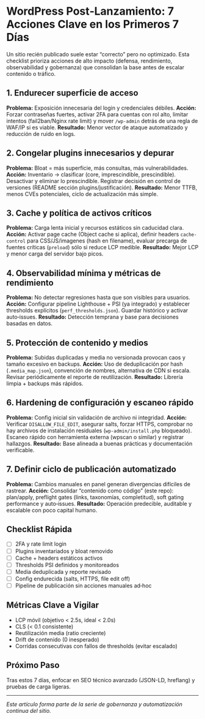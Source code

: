 # WordPress Post‑Lanzamiento: 7 Acciones Clave en los Primeros 7 Días

Un sitio recién publicado suele estar “correcto” pero no optimizado. Esta checklist prioriza acciones de alto impacto (defensa, rendimiento, observabilidad y gobernanza) que consolidan la base antes de escalar contenido o tráfico.

## 1. Endurecer superficie de acceso
**Problema:** Exposición innecesaria del login y credenciales débiles.
**Acción:** Forzar contraseñas fuertes, activar 2FA para cuentas con rol alto, limitar intentos (fail2ban/Nginx rate limit) y mover `/wp-admin` detrás de una regla de WAF/IP si es viable.
**Resultado:** Menor vector de ataque automatizado y reducción de ruido en logs.

## 2. Congelar plugins innecesarios y depurar
**Problema:** Bloat = más superficie, más consultas, más vulnerabilidades.
**Acción:** Inventario → clasificar (core, imprescindible, prescindible). Desactivar y eliminar lo prescindible. Registrar decisión en control de versiones (README sección plugins/justificación).
**Resultado:** Menor TTFB, menos CVEs potenciales, ciclo de actualización más simple.

## 3. Cache y política de activos críticos
**Problema:** Carga lenta inicial y recursos estáticos sin caducidad clara.
**Acción:** Activar page cache (Object cache si aplica), definir headers `cache-control` para CSS/JS/imagenes (hash en filename), evaluar precarga de fuentes críticas (`preload`) sólo si reduce LCP medible.
**Resultado:** Mejor LCP y menor carga del servidor bajo picos.

## 4. Observabilidad mínima y métricas de rendimiento
**Problema:** No detectar regresiones hasta que son visibles para usuarios.
**Acción:** Configurar pipeline Lighthouse + PSI (ya integrado) y establecer thresholds explícitos (`perf_thresholds.json`). Guardar histórico y activar auto‑issues.
**Resultado:** Detección temprana y base para decisiones basadas en datos.

## 5. Protección de contenido y medios
**Problema:** Subidas duplicadas y media no versionada provocan caos y tamaño excesivo en backups.
**Acción:** Uso de deduplicación por hash (`.media_map.json`), convención de nombres, alternativa de CDN si escala. Revisar periódicamente el reporte de reutilización.
**Resultado:** Librería limpia + backups más rápidos.

## 6. Hardening de configuración y escaneo rápido
**Problema:** Config inicial sin validación de archivo ni integridad.
**Acción:** Verificar `DISALLOW_FILE_EDIT`, asegurar salts, forzar HTTPS, comprobar no hay archivos de instalación residuales (`wp-admin/install.php` bloqueado). Escaneo rápido con herramienta externa (wpscan o similar) y registrar hallazgos.
**Resultado:** Base alineada a buenas prácticas y documentación verificable.

## 7. Definir ciclo de publicación automatizado
**Problema:** Cambios manuales en panel generan divergencias difíciles de rastrear.
**Acción:** Consolidar “contenido como código” (este repo): plan/apply, preflight gates (links, taxonomías, completitud), soft gating performance y auto‑issues.
**Resultado:** Operación predecible, auditable y escalable con poco capital humano.

## Checklist Rápida
- [ ] 2FA y rate limit login
- [ ] Plugins inventariados y bloat removido
- [ ] Cache + headers estáticos activos
- [ ] Thresholds PSI definidos y monitoreados
- [ ] Media deduplicada y reporte revisado
- [ ] Config endurecida (salts, HTTPS, file edit off)
- [ ] Pipeline de publicación sin acciones manuales ad‑hoc

## Métricas Clave a Vigilar
- LCP móvil (objetivo < 2.5s, ideal < 2.0s)
- CLS (< 0.1 consistente)
- Reutilización media (ratio creciente)
- Drift de contenido (0 inesperado)
- Corridas consecutivas con fallos de thresholds (evitar escalado)

## Próximo Paso
Tras estos 7 días, enfocar en SEO técnico avanzado (JSON-LD, hreflang) y pruebas de carga ligeras.

---
*Este artículo forma parte de la serie de gobernanza y automatización continua del sitio.*
